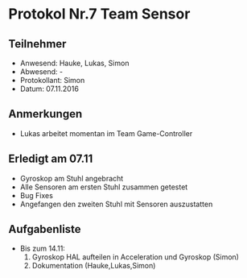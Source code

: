 # Protokol Nr.7 Team Sensor

## Teilnehmer
+ Anwesend: Hauke, Lukas, Simon
+ Abwesend: -
+ Protokollant: Simon
+ Datum: 07.11.2016

## Anmerkungen
+ Lukas arbeitet momentan im Team Game-Controller


## Erledigt am 07.11
+ Gyroskop am Stuhl angebracht
+ Alle Sensoren am ersten Stuhl zusammen getestet
+ Bug Fixes
+ Angefangen den zweiten Stuhl mit Sensoren auszustatten

## Aufgabenliste

+ Bis zum 14.11:
    1. Gyroskop HAL aufteilen in Acceleration und Gyroskop (Simon)
    2. Dokumentation (Hauke,Lukas,Simon)